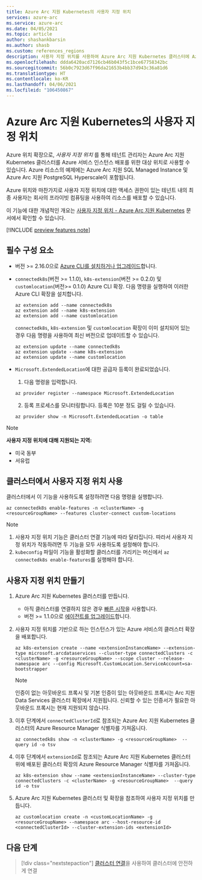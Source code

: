 ```yaml
---
title: Azure Arc 지원 Kubernetes의 사용자 지정 위치
services: azure-arc
ms.service: azure-arc
ms.date: 04/05/2021
ms.topic: article
author: shashankbarsin
ms.author: shasb
ms.custom: references_regions
description: 사용자 지정 위치를 사용하여 Azure Arc 지원 Kubernetes 클러스터에 Azure PaaS 서비스 배포
ms.openlocfilehash: ddda6420acd7126cb46b043f5c1bce67758342bc
ms.sourcegitcommit: 56b0c7923d67f96da21653b4bb37d943c36a81d6
ms.translationtype: HT
ms.contentlocale: ko-KR
ms.lasthandoff: 04/06/2021
ms.locfileid: "106450867"
---
```

# <a name="custom-locations-on-azure-arc-enabled-kubernetes"></a>Azure Arc 지원 Kubernetes의 사용자 지정 위치

Azure 위치 확장으로, *사용자 지정 위치* 를 통해 테넌트 관리자는 Azure Arc 지원 Kubernetes 클러스터를 Azure 서비스 인스턴스 배포를 위한 대상 위치로 사용할 수 있습니다. Azure 리소스의 예제에는 Azure Arc 지원 SQL Managed Instance 및 Azure Arc 지원 PostgreSQL Hyperscale이 포함됩니다.

Azure 위치와 마찬가지로 사용자 지정 위치에 대한 액세스 권한이 있는 테넌트 내의 최종 사용자는 회사의 프라이빗 컴퓨팅을 사용하여 리소스를 배포할 수 있습니다.

이 기능에 대한 개념적인 개요는 [사용자 지정 위치 - Azure Arc 지원 Kubernetes](conceptual-custom-locations.md) 문서에서 확인할 수 있습니다.

[!INCLUDE [preview features note](./includes/preview/preview-callout.md)]

## <a name="prerequisites"></a>필수 구성 요소

- 버전 >= 2.16.0으로 [Azure CLI를 설치하거나 업그레이드](https://docs.microsoft.com/cli/azure/install-azure-cli)합니다.

- `connectedk8s`(버전 >= 1.1.0), `k8s-extension`(버전 >= 0.2.0) 및 `customlocation`(버전>= 0.1.0) Azure CLI 확장. 다음 명령을 실행하여 이러한 Azure CLI 확장을 설치합니다.
  
    ```azurecli
    az extension add --name connectedk8s
    az extension add --name k8s-extension
    az extension add --name customlocation
    ```
    
    `connectedk8s`, `k8s-extension` 및 `customlocation` 확장이 이미 설치되어 있는 경우 다음 명령을 사용하여 최신 버전으로 업데이트할 수 있습니다.

    ```azurecli
    az extension update --name connectedk8s
    az extension update --name k8s-extension
    az extension update --name customlocation
    ```

- `Microsoft.ExtendedLocation`에 대한 공급자 등록이 완료되었습니다.
    1. 다음 명령을 입력합니다.
    
    ```azurecli
    az provider register --namespace Microsoft.ExtendedLocation
    ```

    2. 등록 프로세스를 모니터링합니다. 등록은 10분 정도 걸릴 수 있습니다.
    
    ```azurecli
    az provider show -n Microsoft.ExtendedLocation -o table
    ```

>[!NOTE]
>**사용자 지정 위치에 대해 지원되는 지역:**
>* 미국 동부
>* 서유럽

## <a name="enable-custom-locations-on-cluster"></a>클러스터에서 사용자 지정 위치 사용

클러스터에서 이 기능을 사용하도록 설정하려면 다음 명령을 실행합니다.

```console
az connectedk8s enable-features -n <clusterName> -g <resourceGroupName> --features cluster-connect custom-locations
```

> [!NOTE]
> 1. 사용자 지정 위치 기능은 클러스터 연결 기능에 따라 달라집니다. 따라서 사용자 지정 위치가 작동하려면 두 기능을 모두 사용하도록 설정해야 합니다.
> 2. `kubeconfig` 파일이 기능을 활성화할 클러스터를 가리키는 머신에서 `az connectedk8s enable-features`를 실행해야 합니다.

## <a name="create-custom-location"></a>사용자 지정 위치 만들기

1. Azure Arc 지원 Kubernetes 클러스터를 만듭니다.
    - 아직 클러스터를 연결하지 않은 경우 [빠른 시작](quickstart-connect-cluster.md)을 사용합니다.
    - 버전 >= 1.1.0으로 [에이전트를 업그레이드](agent-upgrade.md#manually-upgrade-agents)합니다.

1. 사용자 지정 위치를 기반으로 하는 인스턴스가 있는 Azure 서비스의 클러스터 확장을 배포합니다.

    ```azurecli
    az k8s-extension create --name <extensionInstanceName> --extension-type microsoft.arcdataservices --cluster-type connectedClusters -c <clusterName> -g <resourceGroupName> --scope cluster --release-namespace arc --config Microsoft.CustomLocation.ServiceAccount=sa-bootstrapper
    ```

    > [!NOTE]
    > 인증이 없는 아웃바운드 프록시 및 기본 인증이 있는 아웃바운드 프록시는 Arc 지원 Data Services 클러스터 확장에서 지원됩니다. 신뢰할 수 있는 인증서가 필요한 아웃바운드 프록시는 현재 지원되지 않습니다.

1. 이후 단계에서 `connectedClusterId`로 참조되는 Azure Arc 지원 Kubernetes 클러스터의 Azure Resource Manager 식별자를 가져옵니다.

    ```azurecli
    az connectedk8s show -n <clusterName> -g <resourceGroupName>  --query id -o tsv
    ```

1. 이후 단계에서 `extensionId`로 참조되는 Azure Arc 지원 Kubernetes 클러스터 위에 배포된 클러스터 확장의 Azure Resource Manager 식별자를 가져옵니다.

    ```azurecli
    az k8s-extension show --name <extensionInstanceName> --cluster-type connectedClusters -c <clusterName> -g <resourceGroupName>  --query id -o tsv
    ```

1. Azure Arc 지원 Kubernetes 클러스터 및 확장을 참조하여 사용자 지정 위치를 만듭니다.

    ```azurecli
    az customlocation create -n <customLocationName> -g <resourceGroupName> --namespace arc --host-resource-id <connectedClusterId> --cluster-extension-ids <extensionId>
    ```

## <a name="next-steps"></a>다음 단계

> [!div class="nextstepaction"]
> [클러스터 연결](cluster-connect.md)을 사용하여 클러스터에 안전하게 연결
